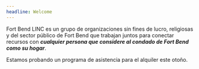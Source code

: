 ```yaml
---
headline: Welcome
---
```

Fort Bend LINC es un grupo de organizaciones sin fines de lucro, religiosas y del sector público de Fort Bend que trabajan juntos para conectar recursos con ***cualquier persona que considere al condado de Fort Bend como su hogar***.

Estamos probando un programa de asistencia para el alquiler este otoño.